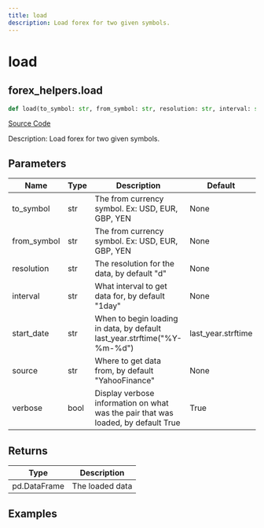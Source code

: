 ```yaml
---
title: load
description: Load forex for two given symbols.
---
```

# load

## forex_helpers.load

```python
def load(to_symbol: str, from_symbol: str, resolution: str, interval: str, start_date: str, source: str, verbose: bool) -> DataFrame:
```
[Source Code](https://github.com/OpenBB-finance/OpenBBTerminal/tree/main/openbb_terminal/forex/forex_helper.py#L96)

Description: Load forex for two given symbols.

## Parameters

| Name | Type | Description | Default | Optional |
| ---- | ---- | ----------- | ------- | -------- |
| to_symbol | str | The from currency symbol. Ex: USD, EUR, GBP, YEN | None | False |
| from_symbol | str | The from currency symbol. Ex: USD, EUR, GBP, YEN | None | False |
| resolution | str | The resolution for the data, by default "d" | None | True |
| interval | str | What interval to get data for, by default "1day" | None | True |
| start_date | str | When to begin loading in data, by default last_year.strftime("%Y-%m-%d") | last_year.strftime | True |
| source | str | Where to get data from, by default "YahooFinance" | None | True |
| verbose | bool | Display verbose information on what was the pair that was loaded, by default True | True | True |

## Returns

| Type | Description |
| ---- | ----------- |
| pd.DataFrame | The loaded data |

## Examples

